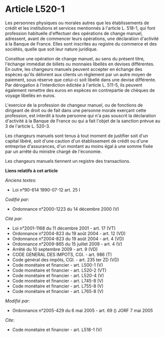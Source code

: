 # Article L520-1

Les personnes physiques ou morales autres que les établissements de crédit et les institutions et services mentionnés à
l'article L. 518-1, qui font profession habituelle d'effectuer des opérations de change manuel, adressent, avant de commencer
leurs opérations, une déclaration d'activité à la Banque de France. Elles sont inscrites au registre du commerce et des
sociétés, quelle que soit leur nature juridique. 

Constitue une opération de change manuel, au sens du présent titre, l'échange immédiat de billets ou monnaies libellés en
devises différentes. En outre, les changeurs manuels peuvent accepter en échange des espèces qu'ils délivrent aux clients un
règlement par un autre moyen de paiement, sous réserve que celui-ci soit libellé dans une devise différente. Par dérogation à
l'interdiction édictée à l'article L. 511-5, ils peuvent également remettre des euros en espèces en contrepartie de chèques
de voyage libellés en euros.

L'exercice de la profession de changeur manuel, ou de fonctions de dirigeant de droit ou de fait dans une personne morale
exerçant cette profession, est interdit à toute personne qui n'a pas souscrit la déclaration d'activité à la Banque de France
ou qui a fait l'objet de la sanction prévue au 3 de l'article L. 520-3. 

Les changeurs manuels sont tenus à tout moment de justifier soit d'un capital libéré, soit d'une caution d'un établissement
de crédit ou d'une entreprise d'assurances, d'un montant au moins égal à une somme fixée par un arrêté du ministre chargé de
l'économie. 

Les changeurs manuels tiennent un registre des transactions.

**Liens relatifs à cet article**

_Anciens textes_:

  - Loi n°90-614 1990-07-12 art. 25 I

_Codifié par_:

  - Ordonnance n°2000-1223 du 14 décembre 2000 (V)

_Cité par_:

  - Loi n°2001-1168 du 11 décembre 2001 - art. 17 (VT)
  - Ordonnance n°2004-823 du 19 août 2004 - art. 12 (VD)
  - Ordonnance n°2004-823 du 19 août 2004 - art. 4 (VD)
  - Ordonnance n°2009-865 du 15 juillet 2009 - art. 4 (V)
  - Arrêté du 10 septembre 2009 - art. 9 (VD)
  - CODE GENERAL DES IMPOTS, CGI. - art. 986 (T)
  - Code général des impôts, CGI. - art. 235 ter ZD (VD)
  - Code monétaire et financier - art. L500-1 (V)
  - Code monétaire et financier - art. L520-2 (VT)
  - Code monétaire et financier - art. L520-4 (V)
  - Code monétaire et financier - art. L745-8 (V)
  - Code monétaire et financier - art. L755-8 (V)
  - Code monétaire et financier - art. L765-8 (V)

_Modifié par_:

  - Ordonnance n°2005-429 du 6 mai 2005 - art. 69 () JORF 7 mai 2005

_Cite_:

  - Code monétaire et financier - art. L518-1 (V)
